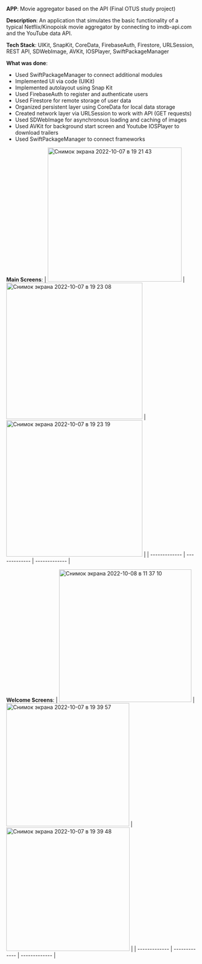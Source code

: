 **APP**: Movie aggregator based on the API (Final OTUS study project)

**Description**: An application that simulates the basic functionality of a typical Netflix/Kinopoisk movie aggregator by connecting to imdb-api.com and the YouTube data API.

**Tech Stack**: UIKit, SnapKit, CoreData, FirebaseAuth, Firestore, URLSession, REST API, SDWebImage, AVKit, IOSPlayer, SwiftPackageManager

**What was done**:

- Used SwiftPackageManager to connect additional modules
- Implemented UI via code (UIKit)
- Implemented autolayout using Snap Kit
- Used FirebaseAuth to register and authenticate users
- Used Firestore for remote storage of user data
- Organized persistent layer using CoreData for local data storage
- Created network layer via URLSession to work with API (GET requests)
- Used SDWebImage for asynchronous loading and caching of images
- Used AVKit for background start screen and Youtube IOSPlayer to download trailers
- Used SwiftPackageManager to connect frameworks


**Main Screens**:
| <img width="355" alt="Снимок экрана 2022-10-07 в 19 21 43" src="https://user-images.githubusercontent.com/100786077/194601547-dd936503-3f14-4b53-aba7-8ccd83b04043.png">  | <img width="361" alt="Снимок экрана 2022-10-07 в 19 23 08" src="https://user-images.githubusercontent.com/100786077/194601568-9cbceb01-3f50-40fb-98b2-444668a6e8bb.png"> | <img width="361" alt="Снимок экрана 2022-10-07 в 19 23 19" src="https://user-images.githubusercontent.com/100786077/194601574-d62ba66b-dd75-4863-bb2f-810a76cb5770.png"> |
| ------------- | ------------- | ------------- |




**Welcome Screens**:
| <img width="351" alt="Снимок экрана 2022-10-08 в 11 37 10" src="https://user-images.githubusercontent.com/100786077/194698683-76a7824b-e011-43c3-96f0-495408e9e9dd.png">  | <img width="326" alt="Снимок экрана 2022-10-07 в 19 39 57" src="https://user-images.githubusercontent.com/100786077/194605243-810a6c2d-0523-4978-a8ed-efb0484a0122.png"> | <img width="327" alt="Снимок экрана 2022-10-07 в 19 39 48" src="https://user-images.githubusercontent.com/100786077/194605241-b79a4788-ebcb-4b5f-972c-613537b58890.png">  |
| ------------- | ------------- | ------------- |





